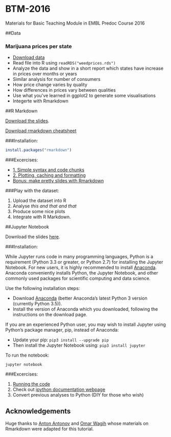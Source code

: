 # BTM-2016
Materials for Basic Teaching Module in EMBL Predoc Course 2016

##Data

### Marijuana prices per state
- [Download data](https://github.com/omarwagih/btm-2015/raw/master/playwithdata/weedprices.rds?raw=TRUE)
- Read file into R using `readRDS("weedprices.rds")`
- Analyze the data and show in a short report which states have increase in prices over months or years
- Similar analysis for number of consumers
- How price change varies by quality 
- How differences in prices vary between qualities
- Use what you've learned in ggplot2 to generate some visualisations 
- Integerte with Rmarkdown

##R Markdown

[Download the slides](https://github.com/nvolkova/btm-2016/blob/master/RM-slides.html).

[Download rmarkdown cheatsheet](https://github.com/nvolkova/btm-2016/blob/master/rmarkdown-cheatsheet.pdf?raw=TRUE)

###Installation:
```r
install.packages("rmarkdown")
```

###Excercises:
- [1. Simple syntax and code chunks](https://github.com/nvolkova/btm-2016/blob/master/RM-excecises/ex1.Rmd?raw=TRUE)
- [2. Plotting, caching and formatting](https://github.com/nvolkova/btm-2016/blob/master/RM-excecises/ex2.Rmd?raw=TRUE)
- [Bonus: make pretty slides with Rmarkdown](https://github.com/nvolkova/btm-2016/blob/master/RM-excecises/Bonus.Rmd?raw=TRUE)

###Play with the dataset:
1. Upload the dataset into R
2. Analyse *this and that and that*
3. Produce some nice plots
4. Integrate with R Markdown.

##Jupyter Notebook

Download the slides [here](https://github.com/nvolkova/btm-2016/blob/master/JN-slides.pdf).

###Installation:

While Jupyter runs code in many programming languages, Python is a requirement (Python 3.3 or greater, or Python 2.7) for installing the Jupyter Notebook. For new users, it is highly recommended to install [Anaconda](https://www.continuum.io/downloads). Anaconda conveniently installs Python, the Jupyter Notebook, and other commonly used packages for scientific computing and data science.

Use the following installation steps:
- Download [Anaconda](https://www.continuum.io/downloads) (better Anaconda’s latest Python 3 version (currently Python 3.5)).
- Install the version of Anaconda which you downloaded, following the instructions on the download page.

If you are an experienced Python user, you may wish to install Jupyter using Python’s package manager, pip, instead of Anaconda:
- Update your pip: `pip3 install --upgrade pip`
- Then install the Jupyter Notebook using: `pip3 install jupyter`

To run the notebook:
```
jupyter notebook
```
###Excercises:
1. [Running the code](https://nbviewer.jupyter.org/github/jupyter/notebook/blob/master/docs/source/examples/Notebook/Running%20Code.ipynb)
2. Check out [ipython documentation webpage](https://github.com/ipython/ipython)
3. Convert previous analyses to Python (DIY for those who wish)

## Acknowledgements

Huge thanks to [Anton Antonov](https://github.com/tonytonov) and [Omar Wagih](https://github.com/omarwagih) whose materials on Rmarkdown were adapted for this tutorial.
